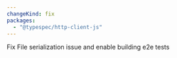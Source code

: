 ```yaml
---
changeKind: fix
packages:
  - "@typespec/http-client-js"
---
```


Fix File serialization issue and enable building e2e tests